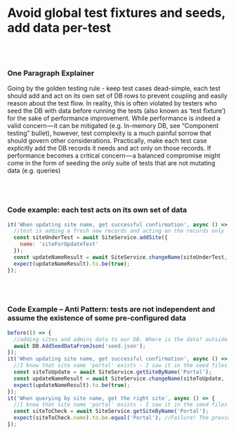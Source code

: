 # Avoid global test fixtures and seeds, add data per-test

<br/><br/>

### One Paragraph Explainer

 Going by the golden testing rule - keep test cases dead-simple, each test should add and act on its own set of DB rows to prevent coupling and easily reason about the test flow. In reality, this is often violated by testers who seed the DB with data before running the tests (also known as ‘test fixture’) for the sake of performance improvement. While performance is indeed a valid concern — it can be mitigated (e.g. In-memory DB, see “Component testing” bullet), however, test complexity is a much painful sorrow that should govern other considerations. Practically, make each test case explicitly add the DB records it needs and act only on those records. If performance becomes a critical concern — a balanced compromise might come in the form of seeding the only suite of tests that are not mutating data (e.g. queries)

<br/><br/>

### Code example: each test acts on its own set of data
```javascript
it('When updating site name, get successful confirmation', async () => {
  //test is adding a fresh new records and acting on the records only
  const siteUnderTest = await SiteService.addSite({
    name: 'siteForUpdateTest'
  });
  const updateNameResult = await SiteService.changeName(siteUnderTest, 'newName');
  expect(updateNameResult).to.be(true);
});
```

<br/><br/>

### Code Example – Anti Pattern:  tests are not independent and assume the existence of some pre-configured data
```javascript
before(() => {
  //adding sites and admins data to our DB. Where is the data? outside. At some external json or migration framework
  await DB.AddSeedDataFromJson('seed.json');
});
it('When updating site name, get successful confirmation', async () => {
  //I know that site name 'portal' exists - I saw it in the seed files
  const siteToUpdate = await SiteService.getSiteByName('Portal');
  const updateNameResult = await SiteService.changeName(siteToUpdate, 'newName');
  expect(updateNameResult).to.be(true);
});
it('When querying by site name, get the right site', async () => {
  //I know that site name 'portal' exists - I saw it in the seed files
  const siteToCheck = await SiteService.getSiteByName('Portal');
  expect(siteToCheck.name).to.be.equal('Portal'); //Failure! The previous test change the name :[
});
```